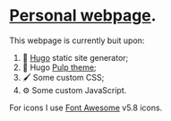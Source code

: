 # [Personal webpage](gehazibispo.github.io).

This webpage is currently buit upon:

1) :scroll: [Hugo](https://gohugo.io/) static site generator;
2) :dog: Hugo [Pulp theme](https://themes.gohugo.io/themes/pulp/);
3) :paintbrush: Some custom CSS;
4) :gear: Some custom JavaScript.

For icons I use [Font Awesome](https://fontawesome.com/) v5.8 icons.
